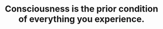 ---
title: Consciousness is the prior condition of everything you experience.
tags: experience buddhism waking-up
consciousness: true
order: 1
---